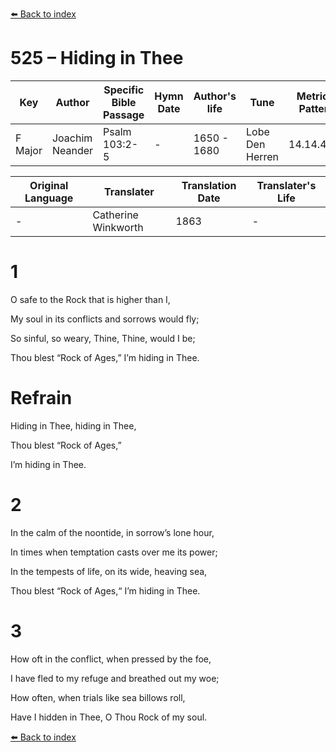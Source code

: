 [⬅️ Back to index](../README.md)

# 525 – Hiding in Thee

Key | Author   | Specific Bible Passage     |Hymn Date |Author's life |Tune |Metrical Pattern   |Composer/Source                                                                                        
-- | --------- | ---------------------------|----------|--------------|-----|-------------------|-------------   
F Major  | Joachim Neander      | Psalm 103:2-5 | -  | 1650 - 1680 | Lobe Den Herren | 14.14.4.7.8 | Chorale Book for England, 1863 

Original Language | Translater | Translation Date   | Translater's Life     
----------------- | --------- | --------------------|-------------   
\-  | Catherine Winkworth      | 1863 | -  | 1827 - 1878 



# 1

O safe to the Rock that is higher than I,

My soul in its conflicts and sorrows would fly;

So sinful, so weary, Thine, Thine, would I be;

Thou blest “Rock of Ages,” I’m hiding in Thee.



# Refrain

Hiding in Thee, hiding in Thee,

Thou blest “Rock of Ages,”

I’m hiding in Thee.



# 2

In the calm of the noontide, in sorrow’s lone hour,

In times when temptation casts over me its power;

In the tempests of life, on its wide, heaving sea,

Thou blest “Rock of Ages,“ I’m hiding in Thee.



# 3

How oft in the conflict, when pressed by the foe,

I have fled to my refuge and breathed out my woe;

How often, when trials like sea billows roll,

Have I hidden in Thee, O Thou Rock of my soul.

[⬅️ Back to index](../README.md)

